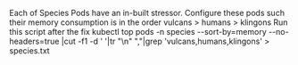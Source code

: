 Each of Species Pods have an in-built stressor. Configure these pods such their memory consumption is in the order vulcans > humans > klingons
Run this script after the fix
kubectl top pods -n species --sort-by=memory --no-headers=true |cut -f1 -d ' '|tr "\n" ","|grep 'vulcans,humans,klingons' > species.txt